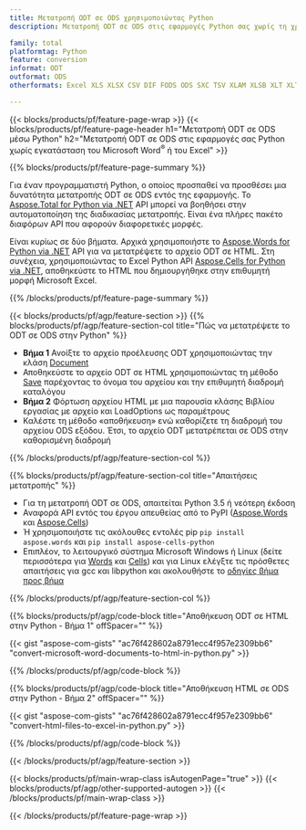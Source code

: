 ```yaml
---
title: Μετατροπή ODT σε ODS χρησιμοποιώντας Python
description: Μετατροπή ODT σε ODS στις εφαρμογές Python σας χωρίς τη χρήση Microsoft Word ή Excel 

family: total
platformtag: Python
feature: conversion
informat: ODT
outformat: ODS
otherformats: Excel XLS XLSX CSV DIF FODS ODS SXC TSV XLAM XLSB XLT XLTM XLSM XLTX

---
```

{{< blocks/products/pf/feature-page-wrap >}}
{{< blocks/products/pf/feature-page-header h1="Μετατροπή ODT σε ODS μέσω Python" h2="Μετατροπή ODT σε ODS στις εφαρμογές σας Python χωρίς εγκατάσταση του Microsoft Word<sup>&reg;</sup> ή του Excel" >}}

{{% blocks/products/pf/feature-page-summary %}}

Για έναν προγραμματιστή Python, ο οποίος προσπαθεί να προσθέσει μια δυνατότητα μετατροπής ODT σε ODS εντός της εφαρμογής. Το [Aspose.Total for Python via .NET](https://products.aspose.com/total/python-net/) API μπορεί να βοηθήσει στην αυτοματοποίηση της διαδικασίας μετατροπής. Είναι ένα πλήρες πακέτο διαφόρων API που αφορούν διαφορετικές μορφές.

Είναι κυρίως σε δύο βήματα. Αρχικά χρησιμοποιήστε το [Aspose.Words for Python via .NET](https://products.aspose.com/words/python-net/) API για να μετατρέψετε το αρχείο ODT σε HTML. Στη συνέχεια, χρησιμοποιώντας το Excel Python API [Aspose.Cells for Python via .NET](https://products.aspose.com/cells/python-net/), αποθηκεύστε το HTML που δημιουργήθηκε στην επιθυμητή μορφή Microsoft Excel. 

{{% /blocks/products/pf/feature-page-summary %}}

{{< blocks/products/pf/agp/feature-section >}}
{{% blocks/products/pf/agp/feature-section-col title="Πώς να μετατρέψετε το ODT σε ODS στην Python" %}}
- **Βήμα 1** Ανοίξτε το αρχείο προέλευσης ODT χρησιμοποιώντας την κλάση [Document](https://reference.aspose.com/words/python-net/aspose.words/document/)
- Αποθηκεύστε το αρχείο ODT σε HTML χρησιμοποιώντας τη μέθοδο [Save](https://reference.aspose.com/words/python-net/aspose.words/document/save/) παρέχοντας το όνομα του αρχείου και την επιθυμητή διαδρομή καταλόγου
-  **Βήμα 2** Φόρτωση αρχείου HTML με μια παρουσία κλάσης Βιβλίου εργασίας με αρχείο και LoadOptions ως παραμέτρους
-  Καλέστε τη μέθοδο «αποθήκευση» ενώ καθορίζετε τη διαδρομή του αρχείου ODS εξόδου. Έτσι, το αρχείο ODT μετατρέπεται σε ODS στην καθορισμένη διαδρομή

{{% /blocks/products/pf/agp/feature-section-col %}}

{{% blocks/products/pf/agp/feature-section-col title="Απαιτήσεις μετατροπής" %}}

- Για τη μετατροπή ODT σε ODS, απαιτείται Python 3.5 ή νεότερη έκδοση
- Αναφορά API εντός του έργου απευθείας από το PyPI ([Aspose.Words](https://pypi.org/project/aspose-words/) και [Aspose.Cells](https://pypi.org/project/aspose-cells-python/))
-  Ή χρησιμοποιήστε τις ακόλουθες εντολές pip ```pip install aspose.words``` και ```pip install aspose-cells-python``` 
-  Επιπλέον, το λειτουργικό σύστημα Microsoft Windows ή Linux (δείτε περισσότερα για [Words](https://docs.aspose.com/words/python-net/system-requirements/) και [Cells](https://docs.aspose.com/cells/python-net/getting-started/#installation)) και για Linux ελέγξτε τις πρόσθετες απαιτήσεις για gcc και libpython και ακολουθήστε το [οδηγίες βήμα προς βήμα](https://docs.aspose.com/words/python-net/installation/)
 

{{% /blocks/products/pf/agp/feature-section-col %}}

{{% blocks/products/pf/agp/code-block title="Αποθήκευση ODT σε HTML στην Python - Βήμα 1" offSpacer="" %}}

{{< gist "aspose-com-gists" "ac76f428602a8791ecc4f957e2309bb6" "convert-microsoft-word-documents-to-html-in-python.py" >}}

{{% /blocks/products/pf/agp/code-block %}}

{{% blocks/products/pf/agp/code-block title="Αποθήκευση HTML σε ODS στην Python - Βήμα 2" offSpacer="" %}}

{{< gist "aspose-com-gists" "ac76f428602a8791ecc4f957e2309bb6" "convert-html-files-to-excel-in-python.py" >}}

{{% /blocks/products/pf/agp/code-block %}}

{{< /blocks/products/pf/agp/feature-section >}}

{{< blocks/products/pf/main-wrap-class isAutogenPage="true" >}}
{{< blocks/products/pf/agp/other-supported-autogen >}}
{{< /blocks/products/pf/main-wrap-class >}}

{{< /blocks/products/pf/feature-page-wrap >}}